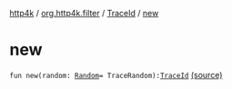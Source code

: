 [http4k](../../index.md) / [org.http4k.filter](../index.md) / [TraceId](index.md) / [new](./new.md)

# new

`fun new(random: `[`Random`](http://docs.oracle.com/javase/6/docs/api/java/util/Random.html)` = TraceRandom): `[`TraceId`](index.md) [(source)](https://github.com/http4k/http4k/blob/master/http4k-core/src/main/kotlin/org/http4k/filter/ZipkinTraces.kt#L19)